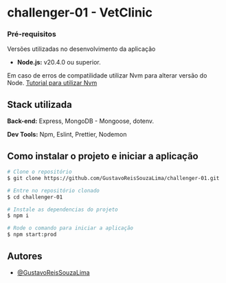 # challenger-01 - VetClinic

### Pré-requisitos

Versões utilizadas no desenvolvimento da aplicação

- **Node.js:** v20.4.0 ou superior.

Em caso de erros de compatilidade utilizar Nvm para alterar versão do Node. [Tutorial para utilizar Nvm](https://medium.com/linkapi-solutions/conventional-commits-pattern-3778d1a1e657)

## Stack utilizada

**Back-end:** Express, MongoDB - Mongoose, dotenv.

**Dev Tools:** Npm, Eslint, Prettier, Nodemon

## Como instalar o projeto e iniciar a aplicação

```bash
# Clone o repositório
$ git clone https://github.com/GustavoReisSouzaLima/challenger-01.git

# Entre no repositório clonado
$ cd challenger-01

# Instale as dependencias do projeto
$ npm i

# Rode o comando para iniciar a aplicação
$ npm start:prod
```

## Autores

- [@GustavoReisSouzaLima](https://github.com/GustavoReisSouzaLima)
